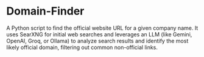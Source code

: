 # Domain-Finder
A Python script to find the official website URL for a given company name. It uses SearXNG for initial web searches and leverages an LLM (like Gemini, OpenAI, Groq, or Ollama) to analyze search results and identify the most likely official domain, filtering out common non-official links.
